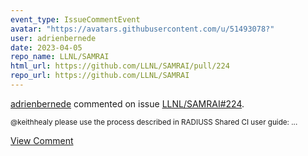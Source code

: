 ```yaml
---
event_type: IssueCommentEvent
avatar: "https://avatars.githubusercontent.com/u/51493078?"
user: adrienbernede
date: 2023-04-05
repo_name: LLNL/SAMRAI
html_url: https://github.com/LLNL/SAMRAI/pull/224
repo_url: https://github.com/LLNL/SAMRAI
---
```


<a href='https://github.com/adrienbernede' target='_blank'>adrienbernede</a> commented on issue <a href='https://github.com/LLNL/SAMRAI/pull/224' target='_blank'>LLNL/SAMRAI#224</a>.

<small>@keithhealy please use the process described in RADIUSS Shared CI user guide:...</small>

<a href='https://github.com/LLNL/SAMRAI/pull/224' target='_blank'>View Comment</a>